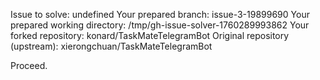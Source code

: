 Issue to solve: undefined
Your prepared branch: issue-3-19899690
Your prepared working directory: /tmp/gh-issue-solver-1760289993862
Your forked repository: konard/TaskMateTelegramBot
Original repository (upstream): xierongchuan/TaskMateTelegramBot

Proceed.